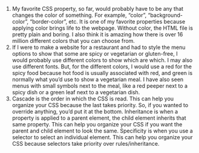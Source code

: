 1. My favorite CSS property, so far, would probably have to be any that changes the color of something. For example, “color”, “background-color”, “border-color”, etc. It is one of my favorite properties because applying color brings life to the webpage. Without color, the HTML file is pretty plain and boring. I also think it is amazing how there is over 16 million different colors that you can choose from.
2. If I were to make a website for a restaurant and had to style the menu options to show that some are spicy or vegetarian or gluten-free, I would probably use different colors to show which are which. I may also use different fonts. But, for the different colors, I would use a red for the spicy food because hot food is usually associated with red, and green is normally what you’d use to show a vegetarian meal. I have also seen menus with small symbols next to the meal, like a red peeper next to a spicy dish or a green leaf next to a vegetarian dish. 
3. Cascade is the order in which the CSS is read. This can help you organize your CSS because the last takes priority. So, if you wanted to override anything, you’d put it at the bottom. Inheritance is when a property is applied to a parent element, the child element inherits that same property. This can help you organize your CSS if you want the parent and child element to look the same. Specificity is when you use a selector to select an individual element. This can help you organize your CSS because selectors take priority over rules/inheritance.
